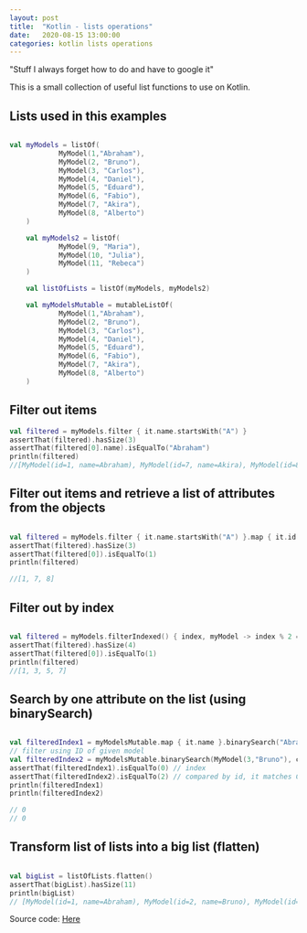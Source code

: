 ```yaml
---
layout: post
title:  "Kotlin - lists operations"
date:   2020-08-15 13:00:00
categories: kotlin lists operations
---
```


"Stuff I always forget how to do and have to google it"

This is a small collection of useful list functions to use on Kotlin.

## Lists used in this examples

```kotlin

val myModels = listOf(
            MyModel(1,"Abraham"),
            MyModel(2, "Bruno"),
            MyModel(3, "Carlos"),
            MyModel(4, "Daniel"),
            MyModel(5, "Eduard"),
            MyModel(6, "Fabio"),
            MyModel(7, "Akira"),
            MyModel(8, "Alberto")
    )

    val myModels2 = listOf(
            MyModel(9, "Maria"),
            MyModel(10, "Julia"),
            MyModel(11, "Rebeca")
    )

    val listOfLists = listOf(myModels, myModels2)

    val myModelsMutable = mutableListOf(
            MyModel(1,"Abraham"),
            MyModel(2, "Bruno"),
            MyModel(3, "Carlos"),
            MyModel(4, "Daniel"),
            MyModel(5, "Eduard"),
            MyModel(6, "Fabio"),
            MyModel(7, "Akira"),
            MyModel(8, "Alberto")
    )

```

## Filter out items

```kotlin
val filtered = myModels.filter { it.name.startsWith("A") }
assertThat(filtered).hasSize(3)
assertThat(filtered[0].name).isEqualTo("Abraham")
println(filtered)
//[MyModel(id=1, name=Abraham), MyModel(id=7, name=Akira), MyModel(id=8, name=Alberto)]

```

## Filter out items and retrieve a list of attributes from the objects

```kotlin

val filtered = myModels.filter { it.name.startsWith("A") }.map { it.id }
assertThat(filtered).hasSize(3)
assertThat(filtered[0]).isEqualTo(1)
println(filtered)

//[1, 7, 8]

```

## Filter out by index

```kotlin

val filtered = myModels.filterIndexed() { index, myModel -> index % 2 ==0}.map { it.id }
assertThat(filtered).hasSize(4)
assertThat(filtered[0]).isEqualTo(1)
println(filtered)
//[1, 3, 5, 7]

```

## Search by one attribute on the list (using binarySearch)

```kotlin

val filteredIndex1 = myModelsMutable.map { it.name }.binarySearch("Abraham")
// filter using ID of given model
val filteredIndex2 = myModelsMutable.binarySearch(MyModel(3,"Bruno"), compareBy {it.id})
assertThat(filteredIndex1).isEqualTo(0) // index
assertThat(filteredIndex2).isEqualTo(2) // compared by id, it matches Carlos
println(filteredIndex1)
println(filteredIndex2)

// 0
// 0

```

## Transform list of lists into a big list (flatten)

```kotlin

val bigList = listOfLists.flatten()
assertThat(bigList).hasSize(11)
println(bigList)
// [MyModel(id=1, name=Abraham), MyModel(id=2, name=Bruno), MyModel(id=3, name=Carlos), MyModel(id=4, name=Daniel), MyModel(id=5, name=Eduard), MyModel(id=6, name=Fabio), MyModel(id=7, name=Akira), MyModel(id=8, name=Alberto), MyModel(id=9, name=Maria), MyModel(id=10, name=Julia), MyModel(id=11, name=Rebeca)]

```


Source code: [Here](https://github.com/mussatto/kotlinlab/blob/master/src/test/kotlin/mussatto/lab/ListsOperationsTest)